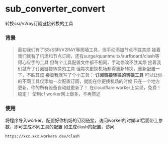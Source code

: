 # sub_converter_convert
转换ssr/v2ray订阅链接转换的工具

### 背景
> 最初我们有了SS/SSR/V2RAY等爬墙工具，但手动添加节点不胜其烦
接着我们就有了机场和节点订阅，还有surge/quantmultx/surfboard/clash等得心应手的工具
但每个工具配置文件都不相同，手动修改不胜其烦
接着我们就有了订阅链接转换的工具
但每次更换机场都得重新转换，重新配置一下，不胜其烦
接着我就写了个小工具：
**订阅链接转换的转换工具**
可以让你的不同工具仅添加一次配置订阅，就能在你更换机场的时候
只在一个地方更新，你的所有设备自动就更新了！
在cloudflare worker上实现，免费！稳定！
使用cf worker网上很多，不再赘述

### 使用
将程序导入worker，配置好你机场的订阅链接，访问worker的时候url后面带上参数，即可生成不同工具的配置
如生成clash的配置，访问
```
https://xxx.xxx.workers.dev/clash
```
